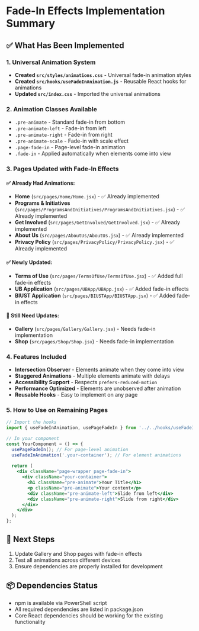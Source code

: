 # Fade-In Effects Implementation Summary

## ✅ What Has Been Implemented

### 1. Universal Animation System
- **Created `src/styles/animations.css`** - Universal fade-in animation styles
- **Created `src/hooks/useFadeInAnimation.js`** - Reusable React hooks for animations
- **Updated `src/index.css`** - Imported the universal animations

### 2. Animation Classes Available
- `.pre-animate` - Standard fade-in from bottom
- `.pre-animate-left` - Fade-in from left
- `.pre-animate-right` - Fade-in from right  
- `.pre-animate-scale` - Fade-in with scale effect
- `.page-fade-in` - Page-level fade-in animation
- `.fade-in` - Applied automatically when elements come into view

### 3. Pages Updated with Fade-In Effects

#### ✅ Already Had Animations:
- **Home** (`src/pages/Home/Home.jsx`) - ✅ Already implemented
- **Programs & Initiatives** (`src/pages/ProgramsAndInitiatives/ProgramsAndInitiatives.jsx`) - ✅ Already implemented  
- **Get Involved** (`src/pages/GetInvolved/GetInvolved.jsx`) - ✅ Already implemented
- **About Us** (`src/pages/AboutUs/AboutUs.jsx`) - ✅ Already implemented
- **Privacy Policy** (`src/pages/PrivacyPolicy/PrivacyPolicy.jsx`) - ✅ Already implemented

#### ✅ Newly Updated:
- **Terms of Use** (`src/pages/TermsOfUse/TermsOfUse.jsx`) - ✅ Added full fade-in effects
- **UB Application** (`src/pages/UBApp/UBApp.jsx`) - ✅ Added fade-in effects
- **BIUST Application** (`src/pages/BIUSTApp/BIUSTApp.jsx`) - ✅ Added fade-in effects

#### 🔄 Still Need Updates:
- **Gallery** (`src/pages/Gallery/Gallery.jsx`) - Needs fade-in implementation
- **Shop** (`src/pages/Shop/Shop.jsx`) - Needs fade-in implementation

### 4. Features Included
- **Intersection Observer** - Elements animate when they come into view
- **Staggered Animations** - Multiple elements animate with delays
- **Accessibility Support** - Respects `prefers-reduced-motion`
- **Performance Optimized** - Elements are unobserved after animation
- **Reusable Hooks** - Easy to implement on any page

### 5. How to Use on Remaining Pages

```jsx
// Import the hooks
import { useFadeInAnimation, usePageFadeIn } from '../../hooks/useFadeInAnimation';

// In your component
const YourComponent = () => {
  usePageFadeIn(); // For page-level animation
  useFadeInAnimation('.your-container'); // For element animations
  
  return (
    <div className="page-wrapper page-fade-in">
      <div className="your-container">
        <h1 className="pre-animate">Your Title</h1>
        <p className="pre-animate">Your content</p>
        <div className="pre-animate-left">Slide from left</div>
        <div className="pre-animate-right">Slide from right</div>
      </div>
    </div>
  );
};
```

## 🎯 Next Steps
1. Update Gallery and Shop pages with fade-in effects
2. Test all animations across different devices
3. Ensure dependencies are properly installed for development

## 📦 Dependencies Status
- npm is available via PowerShell script
- All required dependencies are listed in package.json
- Core React dependencies should be working for the existing functionality